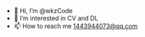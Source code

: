 - 👋 Hi, I’m @wkzCode
- 👀 I’m interested in CV and DL
- 📫 How to reach me 1443944073@qq.com

<!---
wkzCode/wkzCode is a ✨ special ✨ repository because its `README.md` (this file) appears on your GitHub profile.
You can click the Preview link to take a look at your changes.
--->
